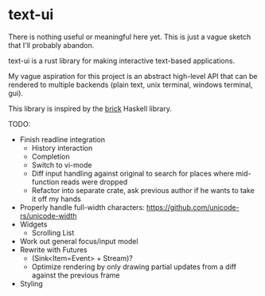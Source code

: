 # text-ui

There is nothing useful or meaningful here yet.  This is just a vague sketch that I'll probably abandon.

text-ui is a rust library for making interactive text-based applications.

My vague aspiration for this project is an abstract high-level API that can be rendered to multiple backends (plain text, unix terminal, windows terminal, gui).

This library is inspired by the [brick](https://github.com/jtdaugherty/brick) Haskell library.

TODO:
* Finish readline integration
  * History interaction
  * Completion
  * Switch to vi-mode
  * Diff input handling against original to search for places where mid-function reads were dropped
  * Refactor into separate crate, ask previous author if he wants to take it off my hands
* Properly handle full-width characters: https://github.com/unicode-rs/unicode-width
* Widgets
  * Scrolling List
* Work out general focus/input model
* Rewrite with Futures
  * (Sink<Item=Event> + Stream<Frame>)?
  * Optimize rendering by only drawing partial updates from a diff against the previous frame
* Styling